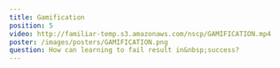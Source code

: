 ```yaml
---
title: Gamification
position: 5
video: http://familiar-temp.s3.amazonaws.com/nscp/GAMIFICATION.mp4
poster: /images/posters/GAMIFICATION.png
question: How can learning to fail result in&nbsp;success?
---
```


